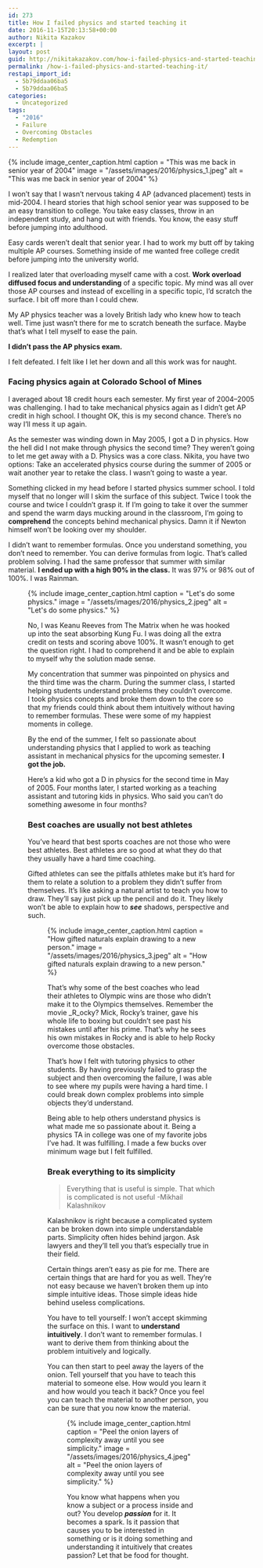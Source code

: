 ```yaml
---
id: 273
title: How I failed physics and started teaching it
date: 2016-11-15T20:13:58+00:00
author: Nikita Kazakov
excerpt: |
layout: post
guid: http://nikitakazakov.com/how-i-failed-physics-and-started-teaching-it/
permalink: /how-i-failed-physics-and-started-teaching-it/
restapi_import_id:
  - 5b79ddaa06ba5
  - 5b79ddaa06ba5
categories:
  - Uncategorized
tags:
  - "2016"
  - Failure
  - Overcoming Obstacles
  - Redemption
---
```


{% include image_center_caption.html 
    caption = "This was me back in senior year of 2004"
    image = "/assets/images/2016/physics_1.jpeg"
    alt = "This was me back in senior year of 2004"
%}

I won’t say that I wasn’t nervous taking 4 AP (advanced placement) tests in mid-2004. I heard stories that high school senior year was supposed to be an easy transition to college. You take easy classes, throw in an independent study, and hang out with friends. You know, the easy stuff before jumping into adulthood.

Easy cards weren’t dealt that senior year. I had to work my butt off by taking multiple AP courses. Something inside of me wanted free college credit before jumping into the university world.

I realized later that overloading myself came with a cost. **Work overload diffused focus and understanding** of a specific topic. My mind was all over those AP courses and instead of excelling in a specific topic, I’d scratch the surface. I bit off more than I could chew.

My AP physics teacher was a lovely British lady who knew how to teach well. Time just wasn’t there for me to scratch beneath the surface. Maybe that’s what I tell myself to ease the pain.

**I didn’t pass the AP physics exam.**

I felt defeated. I felt like I let her down and all this work was for naught.

### Facing physics again at Colorado School of Mines

I averaged about 18 credit hours each semester. My first year of 2004–2005 was challenging. I had to take mechanical physics again as I didn’t get AP credit in high school. I thought OK, this is my second chance. There’s no way I’ll mess it up again.

As the semester was winding down in May 2005, I got a D in physics. How the hell did I not make through physics the second time? They weren’t going to let me get away with a D. Physics was a core class. Nikita, you have two options: Take an accelerated physics course during the summer of 2005 or wait another year to retake the class. I wasn’t going to waste a year.

Something clicked in my head before I started physics summer school. I told myself that no longer will I skim the surface of this subject. Twice I took the course and twice I couldn’t grasp it. If I’m going to take it over the summer and spend the warm days mucking around in the classroom, I’m going to **comprehend** the concepts behind mechanical physics. Damn it if Newton himself won’t be looking over my shoulder.

I didn’t want to remember formulas. Once you understand something, you don’t need to remember. You can derive formulas from logic. That’s called problem solving. I had the same professor that summer with similar material. **I ended up with a high 90% in the class.** It was 97% or 98% out of 100%. I was Rainman.<figure> 

{% include image_center_caption.html 
    caption = "Let's do some physics."
    image = "/assets/images/2016/physics_2.jpeg"
    alt = "Let's do some physics."
%}

No, I was Keanu Reeves from The Matrix when he was hooked up into the seat absorbing Kung Fu. I was doing all the extra credit on tests and scoring above 100%. It wasn’t enough to get the question right. I had to comprehend it and be able to explain to myself why the solution made sense.

My concentration that summer was pinpointed on physics and the third time was the charm. During the summer class, I started helping students understand problems they couldn’t overcome. I took physics concepts and broke them down to the core so that my friends could think about them intuitively without having to remember formulas. These were some of my happiest moments in college.

By the end of the summer, I felt so passionate about understanding physics that I applied to work as teaching assistant in mechanical physics for the upcoming semester. **I got the job.**

Here’s a kid who got a D in physics for the second time in May of 2005. Four months later, I started working as a teaching assistant and tutoring kids in physics. Who said you can’t do something awesome in four months?

### Best coaches are usually not best athletes

You’ve heard that best sports coaches are not those who were best athletes. Best athletes are so good at what they do that they usually have a hard time coaching.

Gifted athletes can see the pitfalls athletes make but it’s hard for them to relate a solution to a problem they didn’t suffer from themselves. It’s like asking a natural artist to teach you how to draw. They’ll say just pick up the pencil and do it. They likely won’t be able to explain how to **_see_** shadows, perspective and such.<figure class="wp-caption"> 

{% include image_center_caption.html 
    caption = "How gifted naturals explain drawing to a new person."
    image = "/assets/images/2016/physics_3.jpeg"
    alt = "How gifted naturals explain drawing to a new person."
%}

That’s why some of the best coaches who lead their athletes to Olympic wins are those who didn’t make it to the Olympics themselves. Remember the movie _R_ocky? Mick, Rocky’s trainer, gave his whole life to boxing but couldn’t see past his mistakes until after his prime. That’s why he sees his own mistakes in Rocky and is able to help Rocky overcome those obstacles.

That’s how I felt with tutoring physics to other students. By having previously failed to grasp the subject and then overcoming the failure, I was able to see where my pupils were having a hard time. I could break down complex problems into simple objects they’d understand.

Being able to help others understand physics is what made me so passionate about it. Being a physics TA in college was one of my favorite jobs I’ve had. It was fulfilling. I made a few bucks over minimum wage but I felt fulfilled.

### Break everything to its simplicity

> Everything that is useful is simple. That which is complicated is not useful -Mikhail Kalashnikov

Kalashnikov is right because a complicated system can be broken down into simple understandable parts. Simplicity often hides behind jargon. Ask lawyers and they’ll tell you that’s especially true in their field.

Certain things aren’t easy as pie for me. There are certain things that are hard for you as well. They’re not easy because we haven’t broken them up into simple intuitive ideas. Those simple ideas hide behind useless complications.

You have to tell yourself: I won’t accept skimming the surface on this. I want to **understand intuitively**. I don’t want to remember formulas. I want to derive them from thinking about the problem intuitively and logically.

You can then start to peel away the layers of the onion. Tell yourself that you have to teach this material to someone else. How would you learn it and how would you teach it back? Once you feel you can teach the material to another person, you can be sure that you now know the material.<figure class="wp-caption"> 

{% include image_center_caption.html 
    caption = "Peel the onion layers of complexity away until you see simplicity."
    image = "/assets/images/2016/physics_4.jpeg"
    alt = "Peel the onion layers of complexity away until you see simplicity."
%}

You know what happens when you know a subject or a process inside and out? You develop **_passion_** for it. It becomes a spark. Is it passion that causes you to be interested in something or is it doing something and understanding it intuitively that creates passion? Let that be food for thought.